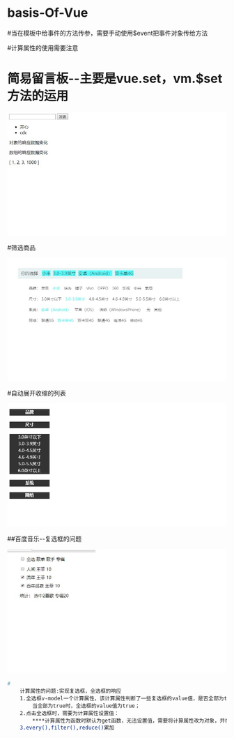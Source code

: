 # basis-Of-Vue

#当在模板中给事件的方法传参，需要手动使用$event把事件对象传给方法

#计算属性的使用需要注意

# 简易留言板--主要是vue.set，vm.$set方法的运用

![如下图](https://github.com/leejungyong/basis-Of-Vue/blob/master/imgs/1.jpg)

#筛选商品

![如下图](https://github.com/leejungyong/basis-Of-Vue/blob/master/imgs/2.jpg)

#自动展开收缩的列表

![如下图](https://github.com/leejungyong/basis-Of-Vue/blob/master/imgs/3.jpg)

##百度音乐--复选框的问题

![如下图](https://github.com/leejungyong/basis-Of-Vue/blob/master/imgs/4.jpg)

```bash
#
    计算属性的问题:实现复选框，全选框的响应
    1.全选框v-model一个计算属性，该计算属性判断了一些复选框的value值，是否全部为true（用every方法实现）
        当全部为true时，全选框的value值为true；
    2.点击全选框时，需要为计算属性设置值：
        ****计算属性为函数时默认为get函数，无法设置值，需要将计算属性改为对象，并在其中定义get，set函数
    3.every(),filter(),reduce()累加
```